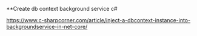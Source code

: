 **Create db context background service c#

https://www.c-sharpcorner.com/article/inject-a-dbcontext-instance-into-backgroundservice-in-net-core/
